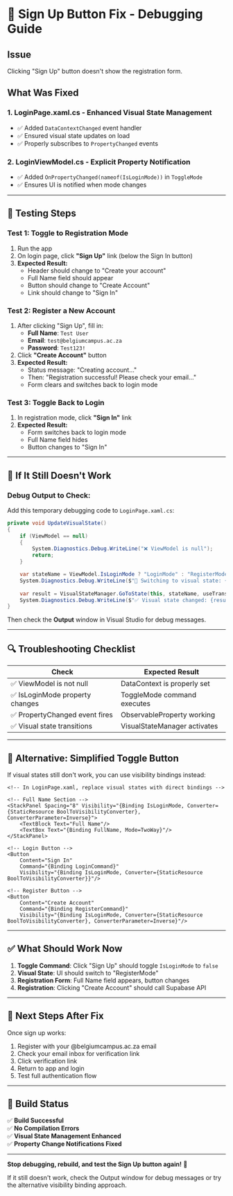 # 🔧 Sign Up Button Fix - Debugging Guide

## Issue
Clicking "Sign Up" button doesn't show the registration form.

## What Was Fixed

### 1. **LoginPage.xaml.cs** - Enhanced Visual State Management
- ✅ Added `DataContextChanged` event handler
- ✅ Ensured visual state updates on load
- ✅ Properly subscribes to `PropertyChanged` events

### 2. **LoginViewModel.cs** - Explicit Property Notification
- ✅ Added `OnPropertyChanged(nameof(IsLoginMode))` in `ToggleMode`
- ✅ Ensures UI is notified when mode changes

---

## 🧪 Testing Steps

### Test 1: Toggle to Registration Mode
1. Run the app
2. On login page, click **"Sign Up"** link (below the Sign In button)
3. **Expected Result:**
   - Header should change to "Create your account"
   - Full Name field should appear
   - Button should change to "Create Account"
   - Link should change to "Sign In"

### Test 2: Register a New Account
1. After clicking "Sign Up", fill in:
   - **Full Name**: `Test User`
   - **Email**: `test@belgiumcampus.ac.za`
   - **Password**: `Test123!`
2. Click **"Create Account"** button
3. **Expected Result:**
   - Status message: "Creating account..."
   - Then: "Registration successful! Please check your email..."
   - Form clears and switches back to login mode

### Test 3: Toggle Back to Login
1. In registration mode, click **"Sign In"** link
2. **Expected Result:**
   - Form switches back to login mode
   - Full Name field hides
   - Button changes to "Sign In"

---

## 🐛 If It Still Doesn't Work

### Debug Output to Check:

Add this temporary debugging code to `LoginPage.xaml.cs`:

```csharp
private void UpdateVisualState()
{
    if (ViewModel == null)
    {
        System.Diagnostics.Debug.WriteLine("❌ ViewModel is null");
        return;
    }

    var stateName = ViewModel.IsLoginMode ? "LoginMode" : "RegisterMode";
    System.Diagnostics.Debug.WriteLine($"🔄 Switching to visual state: {stateName}");
    
    var result = VisualStateManager.GoToState(this, stateName, useTransitions: true);
    System.Diagnostics.Debug.WriteLine($"✅ Visual state changed: {result}");
}
```

Then check the **Output** window in Visual Studio for debug messages.

---

## 🔍 Troubleshooting Checklist

| Check | Expected Result |
|-------|----------------|
| ✅ ViewModel is not null | DataContext is properly set |
| ✅ IsLoginMode property changes | ToggleMode command executes |
| ✅ PropertyChanged event fires | ObservableProperty working |
| ✅ Visual state transitions | VisualStateManager activates |

---

## 🎯 Alternative: Simplified Toggle Button

If visual states still don't work, you can use visibility bindings instead:

```xaml
<!-- In LoginPage.xaml, replace visual states with direct bindings -->

<!-- Full Name Section -->
<StackPanel Spacing="8" Visibility="{Binding IsLoginMode, Converter={StaticResource BoolToVisibilityConverter}, ConverterParameter=Inverse}">
    <TextBlock Text="Full Name"/>
    <TextBox Text="{Binding FullName, Mode=TwoWay}"/>
</StackPanel>

<!-- Login Button -->
<Button 
    Content="Sign In"
    Command="{Binding LoginCommand}"
    Visibility="{Binding IsLoginMode, Converter={StaticResource BoolToVisibilityConverter}}"/>

<!-- Register Button -->
<Button 
    Content="Create Account"
    Command="{Binding RegisterCommand}"
    Visibility="{Binding IsLoginMode, Converter={StaticResource BoolToVisibilityConverter}, ConverterParameter=Inverse}"/>
```

---

## ✅ What Should Work Now

1. **Toggle Command**: Click "Sign Up" should toggle `IsLoginMode` to `false`
2. **Visual State**: UI should switch to "RegisterMode"
3. **Registration Form**: Full Name field appears, button changes
4. **Registration**: Clicking "Create Account" should call Supabase API

---

## 🚀 Next Steps After Fix

Once sign up works:
1. Register with your @belgiumcampus.ac.za email
2. Check your email inbox for verification link
3. Click verification link
4. Return to app and login
5. Test full authentication flow

---

## 📝 Build Status

✅ **Build Successful**  
✅ **No Compilation Errors**  
✅ **Visual State Management Enhanced**  
✅ **Property Change Notifications Fixed**

---

**Stop debugging, rebuild, and test the Sign Up button again!** 🎉

If it still doesn't work, check the Output window for debug messages or try the alternative visibility binding approach.
